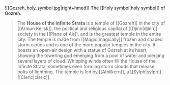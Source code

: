 ![[Gozreh_holy_symbol.jpg|right+hmed]] 
 The [[Holy symbol|holy symbol]] of Gozreh.
> The **House of the Infinite Strata** is a temple of [[Gozreh]] in the city of [[Armun Kelisk]], the political and religious capital of [[Djinn|djinn]] society in the [[Plane of Air]], and is the greatest temple in the entire city. The temple is made from [[Magic|magically]] frozen and shaped storm clouds and is one of the more popular temples in the city. It boasts an open-air design with a statue of Gozreh at its heart, showing the towering god emerging from a pool of water and piercing several layers of cloud. Whipping winds often fill the House of the Infinite Strata, sometimes even forming storm clouds that release bolts of lightning. The temple is led by [[Athlikern]], a [[Sylph|sylph]] [[Cleric|cleric]].








